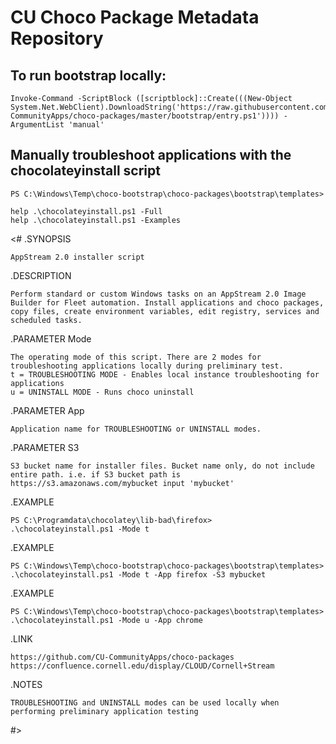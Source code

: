 # CU Choco Package Metadata Repository

## To run bootstrap locally:

    Invoke-Command -ScriptBlock ([scriptblock]::Create(((New-Object System.Net.WebClient).DownloadString('https://raw.githubusercontent.com/CU-CommunityApps/choco-packages/master/bootstrap/entry.ps1')))) -ArgumentList 'manual'

## Manually troubleshoot applications with the chocolateyinstall script

	PS C:\Windows\Temp\choco-bootstrap\choco-packages\bootstrap\templates>
	
	help .\chocolateyinstall.ps1 -Full
	help .\chocolateyinstall.ps1 -Examples

<#
.SYNOPSIS

    AppStream 2.0 installer script
.DESCRIPTION

    Perform standard or custom Windows tasks on an AppStream 2.0 Image Builder for Fleet automation. Install applications and choco packages, copy files, create environment variables, edit registry, services and scheduled tasks.
.PARAMETER Mode

    The operating mode of this script. There are 2 modes for troubleshooting applications locally during preliminary test. 
    t = TROUBLESHOOTING MODE - Enables local instance troubleshooting for applications
    u = UNINSTALL MODE - Runs choco uninstall
.PARAMETER App

    Application name for TROUBLESHOOTING or UNINSTALL modes.
.PARAMETER S3

    S3 bucket name for installer files. Bucket name only, do not include entire path. i.e. if S3 bucket path is https://s3.amazonaws.com/mybucket input 'mybucket'
.EXAMPLE

    PS C:\Programdata\chocolatey\lib-bad\firefox> 
    .\chocolateyinstall.ps1 -Mode t
.EXAMPLE

    PS C:\Windows\Temp\choco-bootstrap\choco-packages\bootstrap\templates>
    .\chocolateyinstall.ps1 -Mode t -App firefox -S3 mybucket
.EXAMPLE

    PS C:\Windows\Temp\choco-bootstrap\choco-packages\bootstrap\templates> 
    .\chocolateyinstall.ps1 -Mode u -App chrome
.LINK

    https://github.com/CU-CommunityApps/choco-packages
    https://confluence.cornell.edu/display/CLOUD/Cornell+Stream
.NOTES

    TROUBLESHOOTING and UNINSTALL modes can be used locally when performing preliminary application testing
#>

	